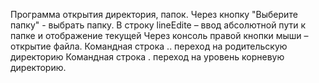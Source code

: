 Программа открытия директория, папок.
Через кнопку "Выберите папку" - выбрать папку.
В строку lineEdite – ввод абсолютной пути к папке и отображение текущей
Через консоль правой кнопки мыши – открытие файла.
Командная строка .. переход на родительскую директорию
Командная строка . переход на уровень корневую директорию.
